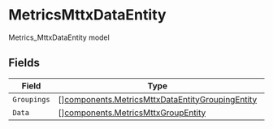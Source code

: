 # MetricsMttxDataEntity

Metrics_MttxDataEntity model


## Fields

| Field                                                                                                              | Type                                                                                                               | Required                                                                                                           | Description                                                                                                        |
| ------------------------------------------------------------------------------------------------------------------ | ------------------------------------------------------------------------------------------------------------------ | ------------------------------------------------------------------------------------------------------------------ | ------------------------------------------------------------------------------------------------------------------ |
| `Groupings`                                                                                                        | [][components.MetricsMttxDataEntityGroupingEntity](../../models/components/metricsmttxdataentitygroupingentity.md) | :heavy_minus_sign:                                                                                                 | N/A                                                                                                                |
| `Data`                                                                                                             | [][components.MetricsMttxGroupEntity](../../models/components/metricsmttxgroupentity.md)                           | :heavy_minus_sign:                                                                                                 | N/A                                                                                                                |